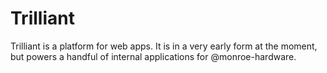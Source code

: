 # Trilliant

Trilliant is a platform for web apps. It is in a very early form at the moment, but powers a handful of internal applications for @monroe-hardware.


